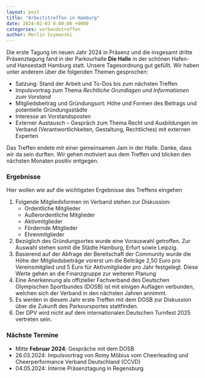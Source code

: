 ```yaml
---
layout: post
title: "Arbeitstreffen in Hamburg"
date: 2024-02-03 8:00:00 +0000
categories: verbandstreffen
author: Merlin Szymanski
---
```


Die erste Tagung im neuen Jahr 2024 in Präsenz und die insgesamt dritte Präsenztagung fand in der Parkourhalle **Die Halle** in der schönen Hafen- und Hansestadt
Hamburg statt. Unsere Tagesordnung gut gefüllt. Wir haben unter anderem über die
folgenden Themen gesprochen:

- Satzung: Stand der Arbeit und To-Dos bis zum nächsten Treffen
- Impulsvortrag zum Thema *Rechtliche Grundlagen und Informationen zum Vorstand*
- Mitgliedsbeitrag und Gründungsort: Höhe und Formen des Beitrags und potentielle Gründungsstädte
- Interesse an Vorstandsposten
- Externer Austausch – Gespräch zum Thema Recht und Ausbildungen im Verband (Verantwortlichkeiten, Gestaltung, Rechtliches) mit externen Experten

Das Treffen endete mit einer gemeinsamen Jam in der Halle. Danke, dass wir da sein durften. Wir gehen
motiviert aus dem Treffen und blicken den nächsten Monaten positiv entgegen.

### Ergebnisse

Hier wollen wie auf die wichtigsten Ergebnisse des Treffens eingehen

1. Folgende Mitgliedsformen im Verband stehen zur Diskussion:
    - Ordentliche Mitglieder
    - Außerordentliche Mitglieder
    - Aktivmitglieder
    - Fördernde Mitglieder
    - Ehrenmitglieder
2. Bezüglich des Gründungsortes wurde eine Vorauswahl getroffen. Zur Auswahl stehen somit die Städte Hamburg, Erfurt sowie Leipzig.
3. Basierend auf der Abfrage der Bereitschaft der Community wurde die Höhe der Mitgliedsbeiträge vorerst um die Beiträge 2,50 Euro pro Vereinsmitglied und 5 Euro für Aktivmitglieder pro Jahr festgelegt. Diese Werte gehen an die Finanzgruppe zur weiteren Planung
4. Eine Anerkennung als offizieller Fachverband des Deutschen Olympischen Sportbundes (DOSB) ist mit einigen Auflagen verbunden, welchen sich der Verband in den nächsten Jahren annimmt.
5. Es werden in diesem Jahr erste Treffen mit dem DOSB zur Diskussion über die Zukunft des Parkoursportes stattfinden.
6. Der DPV wird nicht auf dem internationalen Deutschen Turnfest 2025 vertreten sein.

### Nächste Termine

- Mitte **Februar 2024**: Gespräche mit dem DOSB
- 26.03.2024: Impulsvortrag von Romy Möbius vom Cheerleading und Cheerperformance Verband Deutschland (CCVD)
- 04.05.2024: Interne Präsenztagung in Regensburg